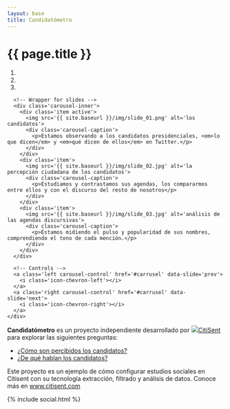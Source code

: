 ```yaml
---
layout: base
title: Candidatómetro
---
```


<h1 class='huge thin title'>{{ page.title }}</h1>
<div class='row'>
    <div class='col-md-8'>
    <div id='carrusel' class='carousel slide'>
      <!-- Indicators -->
      <ol class='carousel-indicators'>
        <li data-target='#carrusel' data-slide-to='0' class='active'></li>
        <li data-target='#carrusel' data-slide-to='1'></li>
        <li data-target='#carrusel' data-slide-to='2'></li>
      </ol>

      <!-- Wrapper for slides -->
      <div class='carousel-inner'>
        <div class='item active'>
          <img src='{{ site.baseurl }}/img/slide_01.png' alt='los candidatos'>
          <div class='carousel-caption'>
            <p>Estamos observando a los candidatos presidenciales, <em>lo que dicen</em> y <em>qué dicen de ellos</em> en Twitter.</p>
          </div>
        </div>
        <div class='item'>
          <img src='{{ site.baseurl }}/img/slide_02.jpg' alt='la percepción ciudadana de los candidatos'>
          <div class='carousel-caption'>
            <p>Estudiamos y contrastamos sus agendas, los compararmos entre ellos y con el discurso del resto de nosotros</p>
          </div>
        </div>
        <div class='item'>
          <img src='{{ site.baseurl }}/img/slide_03.jpg' alt='análisis de las agendas discursivas'>
          <div class='carousel-caption'>
            <p>Estamos midiendo el pulso y popularidad de sus nombres, comprendiendo el tono de cada mención.</p>
          </div>
        </div>
      </div>

      <!-- Controls -->
      <a class='left carousel-control' href='#carrusel' data-slide='prev'>
        <i class='icon-chevron-left'></i>
      </a>
      <a class='right carousel-control' href='#carrusel' data-slide='next'>
        <i class='icon-chevron-right'></i>
      </a>
    </div>

  </div>
  <div class='col-md-4'>
    <p class='light big air-top'><strong>Candidatómetro</strong> es un proyecto independiente desarrollado por <a href='http://www.citisent.com' class='cs-logo'><img src='{{ site.baseurl }}/assets/citisent-logo-sq.svg'>CitiSent</a> para explorar las siguientes preguntas:</p>
    <ul class='preguntas'>
      <li><a class='btn btn-lg btn-primary btn-pregunta' href='{{ site.baseurl }}/pages/percepcion-ciudadana'>¿Cómo son percibidos los candidatos?</a></li>
      <li><a class='btn btn-lg btn-primary btn-pregunta' href='{{ site.baseurl }}/pages/de-que-hablan'>¿De qué hablan los candidatos?</a></li>
    </ul>
    <p class='light big'>Este proyecto es un ejemplo de cómo configurar estudios sociales en Citisent con su tecnología extracción, filtrado y análisis de datos. Conoce más en <a href='http://www.citisent.com' >www.citisent.com</a></p>
  </div> 
</div>

{% include social.html %}

<!-- Libraries -->
<script src="{{ site.baseurl }}/js/lib/d3.v3.min.js" charset="utf-8"></script>
<script src="{{ site.baseurl }}/js/lib/underscore.js" charset="utf-8"></script>
<script src="{{ site.baseurl }}/js/lib/backbone.js" charset="utf-8"></script>
<script src="{{ site.baseurl }}/js/candidatometro.js"></script>



